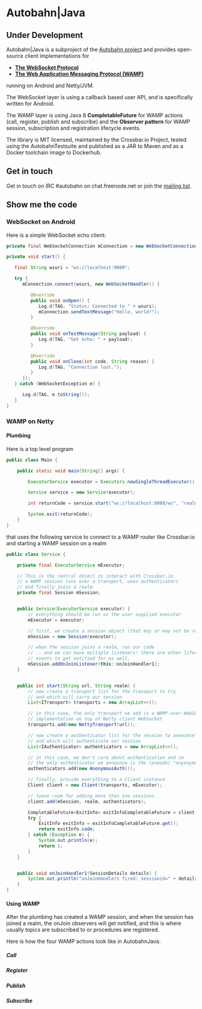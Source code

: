 # Autobahn|Java

## **Under Development**

Autobahn|Java is a subproject of the [Autobahn project](http://crossbar.io/autobahn/) and provides open-source client implementations for

* **[The WebSocket Protocol](http://tools.ietf.org/html/rfc6455)**
* **[The Web Application Messaging Protocol (WAMP)](http://wamp.ws/)**

running on Android and Netty/JVM.

The WebSocket layer is using a callback based user API, and is specifically written for Android.

The WAMP layer is using Java 8 **CompletableFuture** for WAMP actions (call, register, publish and subscribe) and the **Observer pattern** for WAMP session, subscription and registration lifecycle events.

The library is MIT licensed, maintained by the Crossbar.io Project, tested using the AutobahnTestsuite and published as a JAR to Maven and as a Docker toolchain image to Dockerhub.


## Get in touch

Get in touch on IRC #autobahn on chat.freenode.net or join the [mailing list](http://groups.google.com/group/autobahnws).


## Show me the code

### WebSocket on Android

Here is a simple WebSocket echo client:

```java
private final WebSocketConnection mConnection = new WebSocketConnection();

private void start() {

   final String wsuri = "ws://localhost:9000";

   try {
      mConnection.connect(wsuri, new WebSocketHandler() {

         @Override
         public void onOpen() {
            Log.d(TAG, "Status: Connected to " + wsuri);
            mConnection.sendTextMessage("Hello, world!");
         }

         @Override
         public void onTextMessage(String payload) {
            Log.d(TAG, "Got echo: " + payload);
         }

         @Override
         public void onClose(int code, String reason) {
            Log.d(TAG, "Connection lost.");
         }
      });
   } catch (WebSocketException e) {

      Log.d(TAG, e.toString());
   }
}
```

### WAMP on Netty

#### Plumbing

Here is a top level program

```java
public class Main {

    public static void main(String[] args) {

        ExecutorService executor = Executors.newSingleThreadExecutor();

        Service service = new Service(executor);

        int returnCode = service.start("ws://localhost:8080/ws", "realm1");

        System.exit(returnCode);
    }
}
```

that uses the following service to connect to a WAMP router like Crossbar.io and starting a WAMP session on a realm

```java
public class Service {

    private final ExecutorService mExecutor;

    // This is the central object to interact with Crossbar.io
    // a WAMP session runs over a transport, uses authenticators
    // and finally joins a realm.
    private final Session mSession;


    public Service(ExecutorService executor) {
        // everything should be run on the user supplied executor
        mExecutor = executor;

        // first, we create a session object (that may or may not be reused)
        mSession = new Session(executor);

        // when the session joins a realm, run our code
        // .. and we can have multiple listeners! there are other lifecycle
        // events to get notified for as well.
        mSession.addOnJoinListener(this::onJoinHandler1);
    }


    public int start(String url, String realm) {
        // now create a transport list for the transport to try
        // and which will carry our session
        List<ITransport> transports = new ArrayList<>();

        // in this case, the only transport we add is a WAMP-over-WebSocket
        // implementation on top of Netty client WebSocket
        transports.add(new NettyTransport(url));

        // now create a authenticator list for the session to announce
        // and which will authenticate our session
        List<IAuthenticator> authenticators = new ArrayList<>();

        // in this case, we don't care about authentication and so
        // the only authenticator we announce is the (pseudo) "anyonymous"
        authenticators.add(new AnonymousAuth());

        // finally, provide everything to a Client instance
        Client client = new Client(transports, mExecutor);

        // leave room for adding more than one sessions.
        client.add(mSession, realm, authenticators);

        CompletableFuture<ExitInfo> exitInfoCompletableFuture = client.connect();
        try {
            ExitInfo exitInfo = exitInfoCompletableFuture.get();
            return exitInfo.code;
        } catch (Exception e) {
            System.out.println(e);
            return 1;
        }
    }


    public void onJoinHandler1(SessionDetails details) {
        System.out.println("onJoinHandler1 fired: sessionid=" + details.sessionID + ", authid=" + details.authid + ", realm=" + details.realm);
    }
}
```

#### Using WAMP

After the plumbing has created a WAMP session, and when the session has joined a realm, the onJoin observers will get notified, and this is where usually topics are subscribed to or procedures are registered.

Here is how the four WAMP actions look like in AutobahnJava.

##### Call

##### Register

##### Publish

##### Subscribe

